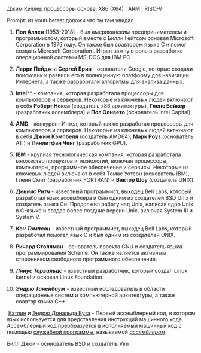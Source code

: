 Джим Келлер
 процессоры основа: X86 (X64) , ARM , RISC-V

Prompt: из youtubetest доложи что ты там увидал



1. ﻿**Пол Аллен** (1953-2018) - был американским предпринимателем и программистом, который вместе с Билли Гейтсом основал Microsoft Corporation в 1975 году. Он также был соавтором языка C и помог создать Microsoft Corporation . Играл важную роль в разработке операционной системы MS-DOS для IBM PC

3. **Ларри Пейдж** и **Сергей Брин** - основатели Google, которые создали поисковик и развили его в полноценную платформу для навигации Интернета, а также разработали алгоритмы для анализа данных.

4. **Intel**** - компания, которая разработала процессоры для компьютеров и серверов. Некоторые из ключевых людей включают в себя **Роберт Нокса** (создатель x86 архитектуры), **Гленс Бейкер** (разработчик ассемблера) и **Пол Оливето** (основатель Intel Capital).

5. **AMD** - конкурент Интел, который также разработал процессоры для компьютеров и серверов. Некоторые из ключевых людей включают в себя **Джим Кэмпбелл** (создатель AMD64), **Марк Роуз** (основатель ATI) и **Линлитфан Ченг** (разработчик GPU).

6. **IBM** - крупная технологическая компания, которая разработала множество продуктов и технологий, включая процессоры, компьютеры, программное обеспечение и сервисы. Некоторые из ключевых людей включают в себя Томас Уотсон (основатель IBM), Гленн Смит (разработчик FORTRAN) и **Виктор Шоу** (создатель UNIX).

7. ***Деннис Ритч*** - известный программист, выходец Bell Labs, который разработал язык ассемблера и был одним из создателей BSD Unix и создатель языка Си. Продолжил работу над Unix, написав ядро Unix в C-языке и создав более поздние версии Unix, включая System III и System V.

9. ***Кен Томпсон*** - известный программист, выходец Bell Labs, который разработал помогал язык С и был одним из создателей UNIX.

10. **Ричард Столлман** - основатель проекта GNU и создатель языка программирования Scheme. Он также является активным сторонником свободного программного обеспечения.

11. ***Линус Торвальдс*** - известный разработчик, который создал Linux kernel и основал Linux Foundation.

12. ***Эндрю Таненбаум*** - известный исследователь в области операционных систем и компьютерной архитектуры, а также соавтор языка C++.

 [Кэтлин](https://en.wikipedia.org/wiki/Kathleen_Booth "Кэтлин Бут") и [Эндрю Дональда Бута](https://en.wikipedia.org/wiki/Andrew_Donald_Booth "Эндрю Дональд Бут") - Первый ассемблерный код, в котором язык используется для представления инструкций машинного кода. Ассемблерный код преобразуется в исполняемый машинный код с помощью [служебной программы](https://en.wikipedia.org/wiki/Utility_software "Служебное программное обеспечение"), называемой _[ассемблером](https://en.wikipedia.org/wiki/Assembler_(computing))_

  Билл Джой - осннователь BSD и создатель Vim